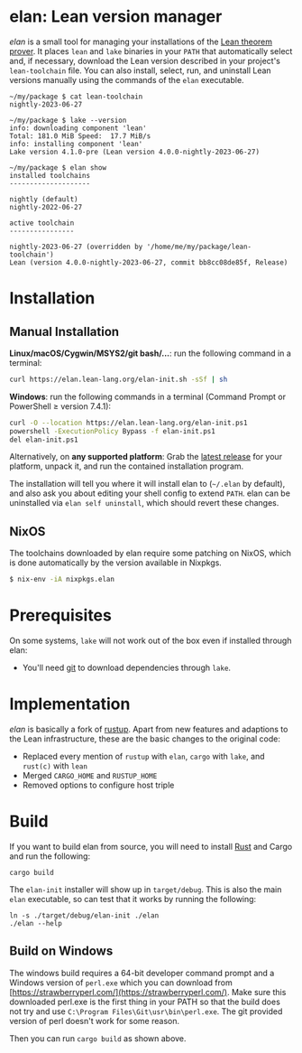 # elan: Lean version manager

*elan* is a small tool for managing your installations of the [Lean theorem prover](https://leanprover.github.io). It places `lean` and `lake` binaries in your `PATH` that automatically select and, if necessary, download the Lean version described in your project's `lean-toolchain` file.
You can also install, select, run, and uninstall Lean versions manually using the commands of the `elan` executable.

```shell
~/my/package $ cat lean-toolchain
nightly-2023-06-27

~/my/package $ lake --version
info: downloading component 'lean'
Total: 181.0 MiB Speed:  17.7 MiB/s
info: installing component 'lean'
Lake version 4.1.0-pre (Lean version 4.0.0-nightly-2023-06-27)

~/my/package $ elan show
installed toolchains
--------------------

nightly (default)
nightly-2022-06-27

active toolchain
----------------

nightly-2023-06-27 (overridden by '/home/me/my/package/lean-toolchain')
Lean (version 4.0.0-nightly-2023-06-27, commit bb8cc08de85f, Release)
```

# Installation

## Manual Installation

**Linux/macOS/Cygwin/MSYS2/git bash/...**: run the following command in a terminal:

```bash
curl https://elan.lean-lang.org/elan-init.sh -sSf | sh
```

**Windows**: run the following commands in a terminal (Command Prompt or PowerShell ≥ version 7.4.1):
```bash
curl -O --location https://elan.lean-lang.org/elan-init.ps1
powershell -ExecutionPolicy Bypass -f elan-init.ps1
del elan-init.ps1
```

Alternatively, on **any supported platform**: Grab the [latest release](https://github.com/leanprover/elan/releases/latest) for your platform, unpack it, and run the contained installation program.

The installation will tell you where it will install elan to (`~/.elan` by default), and also ask you about editing your shell config to extend `PATH`. elan can be uninstalled via `elan self uninstall`, which should revert these changes.

## NixOS

The toolchains downloaded by elan require some patching on NixOS, which is done automatically by the version available in Nixpkgs.
```bash
$ nix-env -iA nixpkgs.elan
```

# Prerequisites

On some systems, `lake` will not work out of the box even if installed through elan:

* You'll need [git](https://git-scm.com/download) to download dependencies through `lake`.

# Implementation

*elan* is basically a fork of [rustup](https://github.com/rust-lang-nursery/rustup.rs). Apart from new features and adaptions to the Lean infrastructure, these are the basic changes to the original code:

* Replaced every mention of `rustup` with `elan`, `cargo` with `lake`, and `rust(c)` with `lean`
* Merged `CARGO_HOME` and `RUSTUP_HOME`
* Removed options to configure host triple

# Build

If you want to build elan from source, you will need to install [Rust](https://www.rust-lang.org/tools/install) and
Cargo and run the following:

```
cargo build
```

The `elan-init` installer will show up in `target/debug`. This is also the main `elan` executable, so can test that it works by running the following:

```
ln -s ./target/debug/elan-init ./elan
./elan --help
```

## Build on Windows

The windows build requires a 64-bit developer command prompt and a Windows version of `perl.exe` which you can download
from [https://strawberryperl.com/](https://strawberryperl.com/). Make sure this downloaded perl.exe is the first thing
in your PATH so that the build does not try and use `C:\Program Files\Git\usr\bin\perl.exe`. The git provided version of
perl doesn't work for some reason.

Then you can run `cargo build` as shown above.
